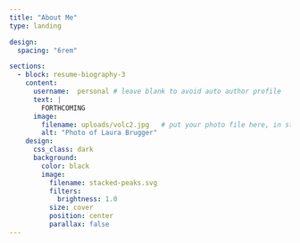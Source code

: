 ```yaml
---
title: "About Me"
type: landing

design:
  spacing: "6rem"

sections:
  - block: resume-biography-3
    content:
      username:  personal # leave blank to avoid auto author profile
      text: |
        FORTHCOMING
      image:
        filename: uploads/volc2.jpg   # put your photo file here, in static/media or assets/media
        alt: "Photo of Laura Brugger"
    design:
      css_class: dark
      background:
        color: black
        image:
          filename: stacked-peaks.svg
          filters:
            brightness: 1.0
          size: cover
          position: center
          parallax: false
---
```

